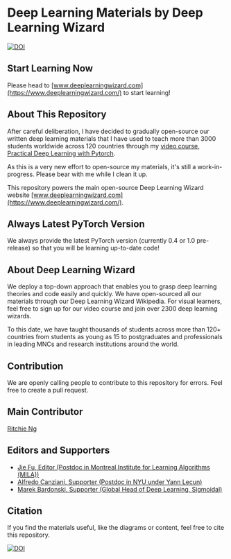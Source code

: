 # Deep Learning Materials by Deep Learning Wizard
[![DOI](https://zenodo.org/badge/139945544.svg)](https://zenodo.org/badge/latestdoi/139945544)

## Start Learning Now
Please head to [www.deeplearningwizard.com](https://www.deeplearningwizard.com/) to start learning!

## About This Repository
After careful deliberation, I have decided to gradually open-source our written deep learning materials that I have used to teach more than 3000 students worldwide across 120 countries through my [video course, Practical Deep Learning with Pytorch](https://www.udemy.com/practical-deep-learning-with-pytorch/?couponCode=DEEPWIZARD).

As this is a very new effort to open-source my materials, it's still a work-in-progress. Please bear with me while I clean it up.

This repository powers the main open-source Deep Learning Wizard website [www.deeplearningwizard.com](https://www.deeplearningwizard.com/).

## Always Latest PyTorch Version
We always provide the latest PyTorch version (currently 0.4 or 1.0 pre-release) so that you will be learning up-to-date code! 

## About Deep Learning Wizard
We deploy a top-down approach that enables you to grasp deep learning theories and code easily and quickly. We have open-sourced all our materials through our Deep Learning Wizard Wikipedia. For visual learners, feel free to sign up for our video course and join over 2300 deep learning wizards.

To this date, we have taught thousands of students across more than 120+ countries from students as young as 15 to postgraduates and professionals in leading MNCs and research institutions around the world.

## Contribution
We are openly calling people to contribute to this repository for errors. Feel free to create a pull request.

## Main Contributor
[Ritchie Ng](https://github.com/ritchieng)

## Editors and Supporters
- [Jie Fu, Editor (Postdoc in Montreal Institute for Learning Algorithms (MILA))](https://github.com/bigaidream)
- [Alfredo Canziani, Supporter (Postdoc in NYU under Yann Lecun)](https://github.com/Atcold)
- [Marek Bardonski, Supporter (Global Head of Deep Learning, Sigmoidal)](https://www.linkedin.com/in/marek-bardonski/)

## Citation
If you find the materials useful, like the diagrams or content, feel free to cite this repository.

[![DOI](https://zenodo.org/badge/139945544.svg)](https://zenodo.org/badge/latestdoi/139945544)
